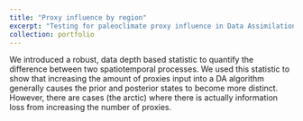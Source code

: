 ```yaml
---
title: "Proxy influence by region"
excerpt: "Testing for paleoclimate proxy influence in Data Assimilation  <br/><img src='/images/proxy/k_region.png' width='400'>"
collection: portfolio
---
```


We introduced a robust, data depth based statistic to quantify the difference between two spatiotemporal processes. We used this statistic to show that increasing the amount of proxies input into a DA algorithm generally causes the prior and posterior states to become more distinct. However, there are cases (the arctic) where there is actually information loss from increasing the number of proxies.
